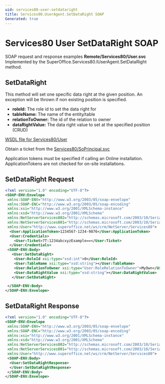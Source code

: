 ```yaml
---
uid: services80-user-setdataright
title: Services80.UserAgent.SetDataRight SOAP
Generated: true
---
```


# Services80 User SetDataRight SOAP

SOAP request and response examples **Remote/Services80/User.svc**
Implemented by the <see cref="M:SuperOffice.Services80.IUserAgent.SetDataRight">SuperOffice.Services80.IUserAgent.SetDataRight</see> method.

## SetDataRight

This method will set one specific data right at the given position. An exception will be thrown if non existing position is specified.

* **roleId:** The role id to set the data right for
* **tableName:** The name of the entity/table
* **relationToOwner:** The id of the relation to owner
* **dataRightValue:** The data right value to set at the specified position (CRUD)



[WSDL file for Services80/User](../Services80-User.md)

Obtain a ticket from the [Services80/SoPrincipal.svc](../SoPrincipal/SoPrincipal.md)

Application tokens must be specified if calling an Online installation. ApplicationTokens are not checked for on-site installations.

## SetDataRight Request

```xml
<?xml version="1.0" encoding="UTF-8"?>
<SOAP-ENV:Envelope
 xmlns:SOAP-ENV="http://www.w3.org/2003/05/soap-envelope"
 xmlns:SOAP-ENC="http://www.w3.org/2003/05/soap-encoding"
 xmlns:xsi="http://www.w3.org/2001/XMLSchema-instance"
 xmlns:xsd="http://www.w3.org/2001/XMLSchema"
 xmlns:NetServerServices802="http://schemas.microsoft.com/2003/10/Serialization/Arrays"
 xmlns:NetServerServices801="http://schemas.microsoft.com/2003/10/Serialization/"
 xmlns:User="http://www.superoffice.net/ws/crm/NetServer/Services80">
  <User:ApplicationToken>1234567-1234-9876</User:ApplicationToken>
  <User:Credentials>
    <User:Ticket>7T:1234abcxyzExample==</User:Ticket>
  </User:Credentials>
 <SOAP-ENV:Body>
   <User:SetDataRight>
    <User:RoleId xsi:type="xsd:int">0</User:RoleId>
    <User:TableName xsi:type="xsd:string"></User:TableName>
    <User:RelationToOwner xsi:type="User:RoleRelationToOwner">MyOwn</User:RelationToOwner>
    <User:DataRightValue xsi:type="xsd:string"></User:DataRightValue>
   </User:SetDataRight>

 </SOAP-ENV:Body>
</SOAP-ENV:Envelope>

```


## SetDataRight Response

```xml
<?xml version="1.0" encoding="UTF-8"?>
<SOAP-ENV:Envelope
 xmlns:SOAP-ENV="http://www.w3.org/2003/05/soap-envelope"
 xmlns:SOAP-ENC="http://www.w3.org/2003/05/soap-encoding"
 xmlns:xsi="http://www.w3.org/2001/XMLSchema-instance"
 xmlns:xsd="http://www.w3.org/2001/XMLSchema"
 xmlns:NetServerServices802="http://schemas.microsoft.com/2003/10/Serialization/Arrays"
 xmlns:NetServerServices801="http://schemas.microsoft.com/2003/10/Serialization/"
 xmlns:User="http://www.superoffice.net/ws/crm/NetServer/Services80">
 <SOAP-ENV:Body>
  <User:SetDataRightResponse>
  </User:SetDataRightResponse>
 </SOAP-ENV:Body>
</SOAP-ENV:Envelope>

```

